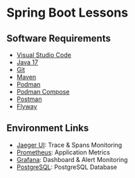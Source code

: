 # Spring Boot Lessons

## Software Requirements

- [Visual Studio Code](https://code.visualstudio.com/download)
- [Java 17](https://adoptium.net/en-GB/temurin/releases/)
- [Git](https://git-scm.com/downloads)
- [Maven](https://maven.apache.org/download.cgi)
- [Podman](https://podman.io/docs/installation)
- [Podman Compose](https://github.com/containers/podman-compose)
- [Postman](https://www.postman.com/downloads/)
- [Flyway](https://flywaydb.org/)

## Environment Links

- [Jaeger UI](http://localhost:16686/search): Trace & Spans Monitoring
- [Prometheus](http://localhost:9090): Application Metrics
- [Grafana](http://localhost:3000/grafana): Dashboard & Alert Monitoring
- [PostgreSQL](jdbc:postgresql://localhost:5432/spring): PostgreSQL Database
